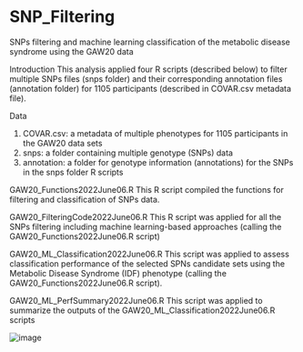 # SNP_Filtering
SNPs filtering  and machine learning classification  of the metabolic disease syndrome using the GAW20 data 

Introduction 
This analysis applied four R scripts (described below) to filter multiple SNPs files (snps folder) and their corresponding annotation files (annotation folder) for 1105 participants (described in COVAR.csv metadata file).

Data 
1)	COVAR.csv: a metadata of multiple phenotypes for 1105 participants in the GAW20 data sets
2)	snps: a folder containing multiple genotype (SNPs) data
3)	annotation: a folder for genotype information (annotations) for the SNPs in the snps folder
 R scripts 


GAW20_Functions2022June06.R
This R script compiled the functions for filtering and classification of SNPs data.

GAW20_FilteringCode2022June06.R
This R script was applied for all the SNPs filtering including machine learning-based approaches (calling the GAW20_Functions2022June06.R script)

GAW20_ML_Classification2022June06.R
This script was applied to assess classification performance of the selected SPNs candidate sets using the Metabolic Disease Syndrome (IDF) phenotype (calling the GAW20_Functions2022June06.R script).

GAW20_ML_PerfSummary2022June06.R
This script was applied to summarize the outputs of the GAW20_ML_Classification2022June06.R scripts 

![image](https://user-images.githubusercontent.com/53820359/185927316-49187175-d3b2-4984-9445-f97fa4c0b1e2.png)

